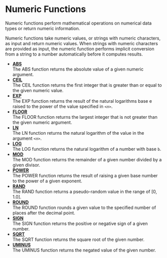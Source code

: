 <!-- loio1e9cd9a65964437d84344fafa9cecabf -->

# Numeric Functions

Numeric functions perform mathematical operations on numerical data types or return numeric information.

Numeric functions take numeric values, or strings with numeric characters, as input and return numeric values. When strings with numeric characters are provided as input, the numeric function performs implicit conversion from a string to a number automatically before it computes results.

-   **[ABS](abs-ee1d5b6.md "The ABS function returns the absolute value of a given numeric argument.")**  
The ABS function returns the absolute value of a given numeric argument.
-   **[CEIL](ceil-c88cbad.md "The CEIL function returns the first integer that is greater than or equal to the given numeric value. ")**  
The CEIL function returns the first integer that is greater than or equal to the given numeric value.
-   **[EXP](exp-6b2ea9d.md "The EXP function returns the result of the natural logarithms base e raised to the power of the value specified in
				n.")**  
The EXP function returns the result of the natural logarithms base e raised to the power of the value specified in <code><i class="varname">&lt;n&gt;</i></code>.
-   **[FLOOR](floor-8148040.md "The FLOOR function returns the largest integer that is not greater than the given numeric argument.")**  
The FLOOR function returns the largest integer that is not greater than the given numeric argument.
-   **[LN](ln-eec8110.md " The LN function returns the natural logarithm of the value in the argument n. ")**  
 The LN function returns the natural logarithm of the value in the argument <code><i class="varname">&lt;n&gt;</i></code>.
-   **[LOG](log-a696aed.md "The LOG function returns the natural logarithm of a number with base b. ")**  
The LOG function returns the natural logarithm of a number with base `b`.
-   **[MOD](mod-0700b30.md "The MOD function returns the remainder of a given number divided by a given divisor.")**  
The MOD function returns the remainder of a given number divided by a given divisor.
-   **[POWER](power-abb2828.md "The POWER function returns the result of raising a given base number to the power of a given exponent.")**  
The POWER function returns the result of raising a given base number to the power of a given exponent.
-   **[RAND](rand-a5083b7.md "The RAND function returns a pseudo-random value in the range of [0, 1.0]. ")**  
The RAND function returns a pseudo-random value in the range of \[0, 1.0\].
-   **[ROUND](round-ba9ca25.md "The ROUND function rounds a given value to the specified number of places after the decimal point. ")**  
The ROUND function rounds a given value to the specified number of places after the decimal point.
-   **[SIGN](sign-7a136aa.md "The SIGN function returns the positive or negative sign of a given number.")**  
The SIGN function returns the positive or negative sign of a given number.
-   **[SQRT](sqrt-d450f6b.md "The SQRT function returns the square root of the given number. ")**  
The SQRT function returns the square root of the given number.
-   **[UMINUS](uminus-9e0640c.md "The UMINUS function returns the negated value of the given number.")**  
The UMINUS function returns the negated value of the given number.

